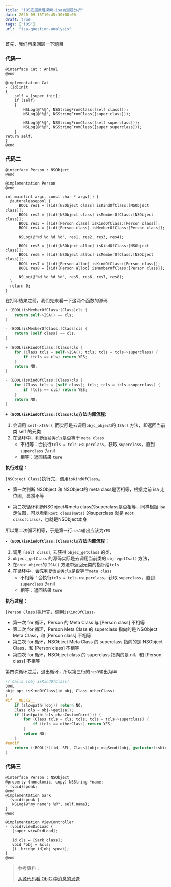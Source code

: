 ```yaml
---
title: "iOS底层原理探索-isa自测题分析"
date: 2020-09-15T10:45:30+08:00
draft: true
tags: ['iOS']
url:  "isa-question-analysis"
---
```


首先，我们再来回顾一下题目

### 代码一

```objc
@interface Cat : Animal
@end

@implementation Cat
- (id)init
{
    self = [super init];
    if (self)
    {
        NSLog(@"%@", NSStringFromClass([self class]));
        NSLog(@"%@", NSStringFromClass([super class]));
      
        NSLog(@"%@", NSStringFromClass([self superclass]));
        NSLog(@"%@", NSStringFromClass([super superclass]));
    }
return self;
}
@end
```



### 代码二

```objc
@interface Person : NSObject
@end

@implementation Person
@end

int main(int argc, const char * argv[]) {
  @autoreleasepool {
      BOOL res1 = [(id)[NSObject class] isKindOfClass:[NSObject class]];
      BOOL res2 = [(id)[NSObject class] isMemberOfClass:[NSObject class]];
      BOOL res3 = [(id)[Person class] isKindOfClass:[Person class]];
      BOOL res4 = [(id)[Person class] isMemberOfClass:[Person class]];

      NSLog(@"%d %d %d %d", res1, res2, res3, res4);
    
      BOOL res5 = [(id)[NSObject alloc] isKindOfClass:[NSObject class]];
      BOOL res6 = [(id)[NSObject alloc] isMemberOfClass:[NSObject class]];
      BOOL res7 = [(id)[Person alloc] isKindOfClass:[Person class]];
      BOOL res8 = [(id)[Person alloc] isMemberOfClass:[Person class]];
    
      NSLog(@"%d %d %d %d", res5, res6, res7, res8);
  }
  return 0;
}
```

在打印结果之前，我们先来看一下这两个函数的源码

```objective-c
+ (BOOL)isMemberOfClass:(Class)cls {
    return self->ISA() == cls;
}

- (BOOL)isMemberOfClass:(Class)cls {
    return [self class] == cls;
}

+ (BOOL)isKindOfClass:(Class)cls {
    for (Class tcls = self->ISA(); tcls; tcls = tcls->superclass) {
        if (tcls == cls) return YES;
    }
    return NO;
}

- (BOOL)isKindOfClass:(Class)cls {
    for (Class tcls = [self class]; tcls; tcls = tcls->superclass) {
        if (tcls == cls) return YES;
    }
    return NO;
}
```

**`+ (BOOL)isKindOfClass:(Class)cls`方法内部流程:**

1. 会调用 `self->ISA()`, 而实际是去调用`objc_object`的 `ISA()` 方法，即返回当前类 self 的元类
2. 在循环中，判断`当前类cls`是否等于 `meta class`
   - 不相等：会执行`tcls = tcls->superclass`，获取 `superclass`，直到 `superclass` 为 nil
   - 相等：返回结果 `ture`

**执行过程：**

`[NSObject Class]`执行完，调用`isKindOfClass`。

- 第一次判断 NSObject 和 NSObject的 meta class是否相等，根据之前 isa 走位图，显然不等

- 第二次循环判断NSObject与meta class的superclass是否相等，同样根据 isa 走位图，可以看到`Root class(meta)` 的superclass 就是 `Root class(class)`，也就是NSObject本身

所以第二次循环相等，于是第一行`res1`输出应该为`YES`

**`- (BOOL)isKindOfClass:(Class)cls`方法内部流程：**

1. 调用 `[self class]`, 去获得 `objec_getClass` 的类，
2. `object_getClass` 的源码实际是去调用当前类的 `obj->getIsa()` 方法， 
3. 在`objc_object`的 `ISA()` 方法中返回元类的指针给`tcls`
4. 在循环中，会先判断`当前类cls`是否等于`meta class`
   - 不相等：会执行`tcls = tcls->superclass`，获取 `superclass`，直到 `superclass` 为 nil
   - 相等：返回结果 `ture`

**执行过程：**

`[Person Class]`执行完，调用`isKindOfClass`。

- 第一次 for 循环，Person 的 Meta Class 与 [Person class] 不相等
- 第二次 for 循环，Person Meta Class 的 superclass 指向的是 NSObject Meta Class，和 [Person class] 不相等
- 第三次 for 循环，NSObject Meta Class 的 superclass 指向的是 NSObject Class，和 [Person class] 不相等
- 第四次 for 循环，NSObject class 的 superclass 指向的是 nil，和 [Person class] 不相等

第四次循环之后，退出循环，所以第三行的`res3`输出为`NO`







```objective-c
// Calls [obj isKindOfClass]
BOOL
objc_opt_isKindOfClass(id obj, Class otherClass)
{
#if __OBJC2__
    if (slowpath(!obj)) return NO;
    Class cls = obj->getIsa();
    if (fastpath(!cls->hasCustomCore())) {
        for (Class tcls = cls; tcls; tcls = tcls->superclass) {
            if (tcls == otherClass) return YES;
        }
        return NO;
    }
#endif
    return ((BOOL(*)(id, SEL, Class))objc_msgSend)(obj, @selector(isKindOfClass:), otherClass);
}
```



### 代码三



```objc
@interface Person : NSObject
@property (nonatomic, copy) NSString *name;
- (void)speak;
@end
@implementation Sark
- (void)speak {                            
   NSLog(@"my name's %@", self.name);
}
@end
  
@implementation ViewController
- (void)viewDidLoad {  
   [super viewDidLoad];
  
   id cls = [Sark class];
   void *obj = &cls;
   [(__bridge id)obj speak];
}
@end
```



> 参考资料：
>
> [从源代码看 ObjC 中消息的发送](https://github.com/draveness/analyze/blob/master/contents/objc/%E4%BB%8E%E6%BA%90%E4%BB%A3%E7%A0%81%E7%9C%8B%20ObjC%20%E4%B8%AD%E6%B6%88%E6%81%AF%E7%9A%84%E5%8F%91%E9%80%81.md)